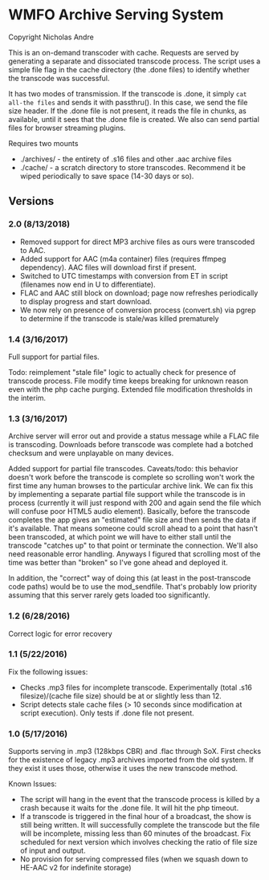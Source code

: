 # WMFO Archive Serving System

Copyright Nicholas Andre

This is an on-demand transcoder with cache. Requests are served by generating a separate and dissociated transcode process. The script uses a simple file flag in the cache directory (the .done files) to identify whether the transcode was successful.

It has two modes of transmission. If the transcode is .done, it simply `cat all-the files` and sends it with passthru(). In this case, we send the file size header. If the .done file is not present, it reads the file in chunks, as available, until it sees that the .done file is created. We also can send partial files for browser streaming plugins.

Requires two mounts 

* ./archives/ - the entirety of .s16 files and other .aac archive files
* ./cache/ - a scratch directory to store transcodes. Recommend it be wiped periodically to save space (14-30 days or so).

## Versions

### 2.0 (8/13/2018)

- Removed support for direct MP3 archive files as ours were transcoded to AAC.
- Added support for AAC (m4a container) files (requires ffmpeg dependency). AAC files will download first if present.
- Switched to UTC timestamps with conversion from ET in script (filenames now end in U to differentiate).
- FLAC and AAC still block on download; page now refreshes periodically to display progress and start download.
- We now rely on presence of conversion process (convert.sh) via pgrep to determine if the transcode is stale/was killed prematurely

### 1.4 (3/16/2017)

Full support for partial files.

Todo: reimplement "stale file" logic to actually check for presence of transcode process. File modify time keeps breaking for unknown reason even with the php cache purging. Extended file modification thresholds in the interim.

### 1.3 (3/16/2017)

Archive server will error out and provide a status message while a FLAC file is transcoding. Downloads before transcode was complete had a botched checksum and were unplayable on many devices.

Added support for partial file transcodes. Caveats/todo: this behavior doesn't work before the transcode is complete so scrolling won't work the first time any human browses to the particular archive link. We can fix this by implementing a separate partial file support while the transcode is in process (currently it will just respond with 200 and again send the file which will confuse poor HTML5 audio element). Basically, before the transcode completes the app gives an "estimated" file size and then sends the data if it's available. That means someone could scroll ahead to a point that hasn't been transcoded, at which point we will have to either stall until the transcode "catches up" to that point or terminate the connection. We'll also need reasonable error handling. Anyways I figured that scrolling most of the time was better than "broken" so I've gone ahead and deployed it.

In addition, the "correct" way of doing this (at least in the post-transcode code paths) would be to use the mod_sendfile. That's probably low priority assuming that this server rarely gets loaded too significantly.

### 1.2 (6/28/2016)

Correct logic for error recovery

### 1.1 (5/22/2016)

Fix the following issues:

* Checks .mp3 files for incomplete transcode. Experimentally (total .s16 filesize)/(cache file size) should be at or slightly less than 12.
* Script detects stale cache files (> 10 seconds since modification at script execution). Only tests if .done file not present.


### 1.0 (5/17/2016)

Supports serving in .mp3 (128kbps CBR) and .flac through SoX. First checks for the existence of legacy .mp3 archives imported from the old system. If they exist it uses those, otherwise it uses the new transcode method.

Known Issues:

* The script will hang in the event that the transcode process is killed by a crash because it waits for the .done file. It will hit the php timeout.
* If a transcode is triggered in the final hour of a broadcast, the show is still being written. It will successfully complete the transcode but the file will be incomplete, missing less than 60 minutes of the broadcast. Fix scheduled for next version which involves checking the ratio of file size of input and output.
* No provision for serving compressed files (when we squash down to HE-AAC v2 for indefinite storage)
